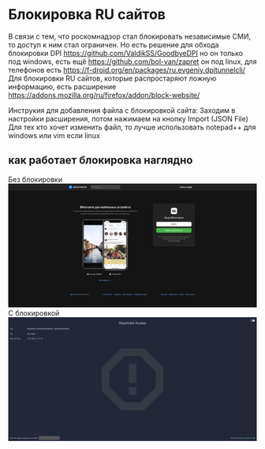 # Блокировка RU сайтов 
В связи с тем, что роскомнадзор стал блокировать независимые СМИ, то доступ к ним стал ограничен. Но есть решение для обхода блокировки DPI https://github.com/ValdikSS/GoodbyeDPI но он только под windows, есть ещё https://github.com/bol-van/zapret он под linux, для телефонов есть https://f-droid.org/en/packages/ru.evgeniy.dpitunnelcli/
Для блокировки RU сайтов, которые распростаряют ложную информацию, есть расширение https://addons.mozilla.org/ru/firefox/addon/block-website/ 

Инструкия для добавления файла с блокировкой сайта:
Заходим в настройки расширения, потом нажимаем на кнопку Import (JSON File)
Для тех кто хочет изменить файл, то лучше использовать notepad++ для windows или vim если linux

## как работает блокировка наглядно

Без блокировки
![This is an image](https://github.com/nemo229/Blockrusites/blob/main/2022-05-19_13-51.png)
С блокировкой
![This is an image](https://github.com/nemo229/Blockrusites/blob/main/2022-05-19_13-51_1.png)
